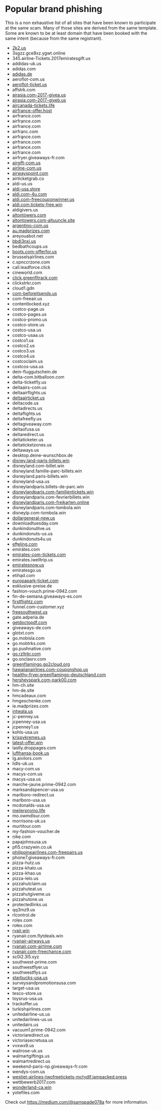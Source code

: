 # Popular brand phishing

This is a non exhaustive list of all sites that have been known to participate at the same scam. Many of those sites are derived from the same template. Some are known to be at least domain that have been booked with the same intent (because from the same registrant).

- [2k2.us](./2k2.us/README.md)
- 3sgzz.gce8xz.ygwt.online
- 345.airline-Tickets.2017emiratesgift.us
- addidas-uk.us
- adidạs.com
- [adıdas.de](./adıdas.de/README.md)
- aeroflot-com.us
- [aeroflot-ticket.us](./aeroflot-ticket.us/README.md)
- affstrk.com
- [airasia.com-2017-givea.us](./airasia.com-2017-givea.us/README.md)
- [airasia.com-2017-giveb.us](./airasia.com-2017-giveb.us/README.md)
- [aircanada-tickets.life](./aircanada-tickets.life/README.md)
- [airfrance-offer.host](./airfrance-offer.host/README.md)
- aırfrance.com
- airfrạnce.com
- airfrancẹ.com
- airfrạnc.com
- airfrąnce.com
- ạirfrance.com
- airfṛance.com
- aiṛfrance.com
- airfryer.giveaways-fr.com
- [airgift-com.us](./airgift-com.us/README.md)
- [airline-com.us](./airline-com.us/README.md)
- [airwayspoint.com](./airwayspoint.com/README.md)
- airticketgrab.co
- aldi-us.us
- [aldi-usa.store](./aldi-usa.store/README.md)
- [aldi.com-4u.com](./aldi.com-4u.com/README.md)
- [aldi.com-freecouponwinner.us](./aldi.com-freecouponwinner.us/README.md)
- [aldi.com.tickets-free.win](./aldi.com.tickets-free.win/README.md)
- aldigivers.us
- [altontȯwers.com](./altontȯwers.com/README.md)
- [altontowers.com-altuuncle.site](./altontowers.com-altuuncle.site/README.md)
- [argentino-com.us](./argentino-com.us/README.md)
- [au.madprizes.com](./au.madprizes.com/README.md)
- areyouabot.net
- [bbdi3nxi.us](./bbdi3nxi.us/README.md)
- bedbathcoups.us
- [boots.com-offerfor.us](./boots.com-offerfor.us/README.md)
- brusselsạirlines.com
- c.spnccrzone.com
- call.leadforce.click
- cinewọrld.com
- [click.greenfltrack.com](./click.greenfltrack.com/README.md)
- clickstrkr.com
- cloud1.gdn
- [com-beforeitsends.us](./com-beforeitsends.us/README.md)
- com-freeair.us
- contentlocked.xyz
- costco-page.us
- costco-pages.us
- costco-promo.us
- costco-store.us
- costco-usa.us
- costco-usaa.us
- costco1.us
- costco2.us
- costco3.us
- costco4.us
- costcoclaim.us
- costcos-usa.us
- dein-fluggutschein.de
- delta-com.bitballoon.com
- delta-ticketfly.us
- deltaairs-com.us
- deltaairflights.us
- [deltaairticket.us](./deltaairticket.us/README.md)
- deltacode.us
- deltadirects.us
- deltaflights.us
- deltafreefly.us
- deltagiveaway.com
- deltaofusa.us
- deltaredirect.us
- deltaticketer.us
- deltaticketzones.us
- deltaways.us
- desktop.deine-wunschbox.de
- [disney.land-paris-billets.win](./disney.land-paris-billets.win/README.md)
- disneyland.com-billet.win
- disneyland.famille-parc-billets.win
- disneyland.paris-billets.win
- disneyland-usa.us
- disneylandparis.billets-de-parc.win
- [disneylandparis.com-familientickets.win](./disneylandparis.com-familientickets.win/README.md)
- disneylandparis.com-fevrierbillets.win
- [disneylandparis.com-freikarten.online](./disneylandparis.com-freikarten.online/README.md)
- disneylandparis.com-tombola.win
- disneylp.com-tombola.win
- [dollargeneral-new.us](./dollargeneral-new.us/README.md)
- downloadtuesday.com
- dunkindonutlive.us
- dunkindonuts-us.us
- dunkindonuts4u.us
- [efṭeling.com](./efṭeling.com/README.md)
- emirátes.com
- [emirates-com-tickets.com](./emirates-com-tickets.com/README.md)
- emirates.iwelltrip.us
- [emiratesnow.us](./emiratesnow.us/README.md)
- emiratesgo.us
- etihạd.com
- [europapark-ticket.com](./europapark-ticket.com/README.md)
- exklusive-preise.de
- fashion-vouch.prime-0942.com
- fin-de-semana.giveaways-es.com
- [firstflightz.com](./firstflightz.com/README.md)
- funnel.com-customer.xyz
- [freesouthwest.us](./freesouthwest.us/README.md)
- gate.adperia.de
- [getdoctopdf.com](./getdoctopdf.com/README.md)
- giveaways-de.com
- glotxt.com
- go.mobisla.com
- go.mobtrks.com
- go.pushnative.com
- [go.rzltrkr.com](./go.rzltrkr.com/README.md)
- go.onclasrv.com
- [greenflamingo.go2cloud.org](./greenflamingo.go2cloud.org/README.md)
- [hawaiianairlines.com-couponshop.us](./hawaiianairlines.com-couponshop.us/REAMDE.md)
- [healthy-fryer.greenflamingo-deutschland.com](./healthy-fryer.greenflamingo-deutschland.com/README.md)
- [hersheyspark.com-park00.com](./hersheyspark.com-park00.com/README.md)
- hm-ch.site
- hm-de.site
- hmcadeaux.com
- hmgeschenke.com
- ie.madprizes.com
- [intwala.us](./intwala.us/README.md)
- jc-penney.us
- jcpenney-usa.us
- jcpenney1.us
- kohls-usa.us
- [krispykremes.us](./krispykremes.us/README.md)
- [latest-offer.win](./latest-offer.win/README.md)
- lastly.droppages.com
- [lufthansa-book.us](./lufthansa-book.us/README.md)
- lg.aivilors.com
- lidls-uk.us
- macy-com.us
- macys-com.us
- macys-usa.us
- marche-jaune.prime-0942.com
- marksandspencer-usa.us
- marlboro-redirect.us
- marlboro-usa.us
- mcdonalds-usa.us
- [meijerpromo.life](./meijerpromo.life/README.md)
- mo.owmdlsur.com
- morrisons-uk.us
- murtitour.com
- my-fashion-voucher.de
- ṇikẹ.com
- papajohnsusa.us
- pfi5.crazywin.co.uk
- [philippineairlines.com-freepairs.us](./philippineairlines.com-freepairs.us/README.md)
- phone7.giveaways-fr.com
- pizza-hutz.us
- pizza-khalo.us
- pizza-khao.us
- pizza-lelo.us
- pizzahutclaim.us
- pizzahuteat.us
- pizzahutgiveme.us
- pizzahutone.us
- protectedlinks.us
- qq3mz9.us
- rlcontrol.de
- rolẹx.com
- rołex.com
- [ryair.win](./ryair.win/README.md)
- ryanair.com.flytdeals.win
- [ryanair-airways.us](./ryanair-airways.us/README.md)
- [ryanair.com-airtime.com](./ryanair.com-airtime.com/README.md)
- [ryanair.com-freechance.com](./ryanair.com-freechance.com/README.md)
- sc0i2.3l5.xyz
- southwest-prime.com
- southwestflyer.us
- southwestflys.us
- [starbucks-usa.us](./starbucks-usa.us/README.md)
- surveysandpromotionsusa.com
- target-usa.us
- tesco-store.us
- toysrus-usa.us
- trackoffer.us
- turkishạirlines.com
- unitedairline-us.us
- unitedairlines-us.us
- unitedairs.us
- vacuum1.prime-0942.com
- victoriaredirect.us
- victoriasecretusa.us
- vvxwx9.us
- waitrose-uk.us
- walmartgiftings.us
- walmartredirect.us
- weekend-paris-np.giveaways-fr.com
- wendys-com.us
- [westjet-airlines-twofreetickets-mctydlf.jampacked.press](./westjet-airlines-twofreetickets-mctydlf.jampacked.press/README.md)
- wettbewerb2017.com
- [wonderland-ca.win](./wonderland-ca.win/README.md)
- yotefiles.com

Check out https://medium.com/@samspade078a for more information.
